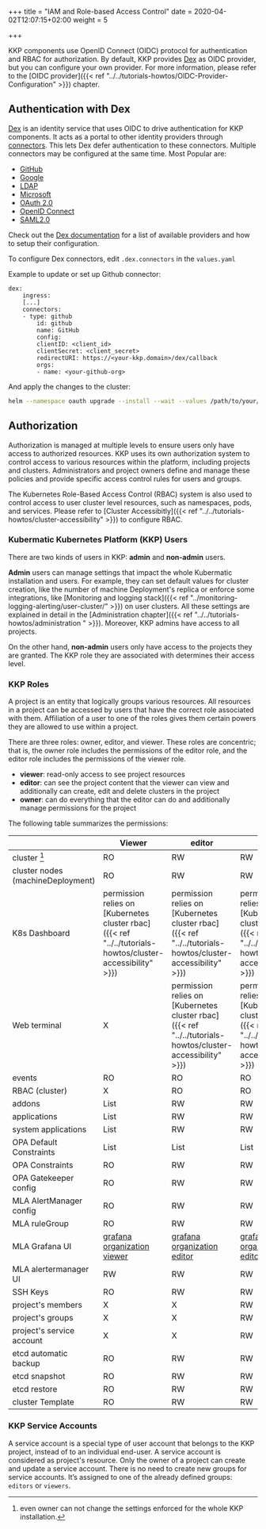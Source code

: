 +++
title = "IAM and Role-based Access Control"
date = 2020-04-02T12:07:15+02:00
weight = 5

+++

KKP components use OpenID Connect (OIDC) protocol for authentication and RBAC for authorization.
By default, KKP provides [Dex](#authentication-with-dex) as OIDC provider, but you can configure your own provider. For more information,
please refer to the [OIDC provider]({{< ref "../../tutorials-howtos/OIDC-Provider-Configuration" >}}) chapter.

## Authentication with Dex
[Dex](https://dexidp.io/) is an identity service that uses OIDC to drive authentication for KKP components. It acts as a
portal to other identity providers through [connectors](https://dexidp.io/docs/connectors/). This lets Dex defer
authentication to these connectors. Multiple connectors may be configured at the same time. Most Popular are:
* [GitHub](https://dexidp.io/docs/connectors/github/)
* [Google](https://dexidp.io/docs/connectors/google/)
* [LDAP](https://dexidp.io/docs/connectors/ldap/)
* [Microsoft](https://dexidp.io/docs/connectors/microsoft/)
* [OAuth 2.0](https://dexidp.io/docs/connectors/oauth/)
* [OpenID Connect](https://dexidp.io/docs/connectors/oidc/)
* [SAML2.0](https://dexidp.io/docs/connectors/saml/)

Check out the [Dex documentation](https://dexidp.io/docs/connectors/) for a list of available providers and how to setup their configuration.

To configure Dex connectors, edit `.dex.connectors` in the `values.yaml`

Example to update or set up Github connector:
```
dex:
    ingress:
    [...]
    connectors:
    - type: github
        id: github
        name: GitHub
        config:
        clientID: <client_id>
        clientSecret: <client_secret>
        redirectURI: https://<your-kkp.domain>/dex/callback
        orgs:
        - name: <your-github-org>
```

And apply the changes to the cluster:

```bash
helm --namespace oauth upgrade --install --wait --values /path/to/your/helm-values.yaml oauth charts/oauth/
```

## Authorization
Authorization is managed at multiple levels to ensure users only have access to authorized resources. KKP uses its own
authorization system to control access to various resources within the platform, including projects and clusters.
Administrators and project owners define and manage these policies and provide specific access control rules for users
and groups.


The Kubernetes Role-Based Access Control (RBAC) system is also used to control access to user cluster level resources,
such as namespaces, pods, and services. Please refer to [Cluster Accessibitly]({{< ref "../../tutorials-howtos/cluster-accessibility" >}})
to configure RBAC.

### Kubermatic Kubernetes Platform (KKP) Users
There are two kinds of users in KKP: **admin** and **non-admin** users.

**Admin** users can manage settings that impact the whole Kubermatic installation and users. For example, they can set default
values for cluster creation, like the number of machine Deployment's replica or enforce some integrations, like
[Monitoring and logging stack]({{< ref "../monitoring-logging-alerting/user-cluster/" >}}) on user clusters. All these settings are explained in detail in the [Administration chapter]({{< ref "../../tutorials-howtos/administration " >}}).
Moreover, KKP admins have access to all projects.

On the other hand, **non-admin** users only have access to the projects they are granted. The KKP role they are associated with
determines their access level.

### KKP Roles

A project is an entity that logically groups various resources. All resources in a project can be accessed by users that have the correct role associated with them.
Affiliation of a user to one of the roles gives them certain powers they are allowed to use within a project.

There are three roles: owner, editor, and viewer. These roles are concentric; that is, the owner role includes the permissions
of the editor role, and the editor role includes the permissions of the viewer role.

- **viewer**: read-only access to see project resources
- **editor**: can see the project content that the viewer can view and additionally can create, edit and delete clusters in the project
- **owner**: can do everything that the editor can do and additionally manage permissions for the project

The following table summarizes the permissions:

|                                   | Viewer                                                                                                                          | editor                                                                                                                          | Owner                                                                                                                            |
|-----------------------------------|---------------------------------------------------------------------------------------------------------------------------------|---------------------------------------------------------------------------------------------------------------------------------|----------------------------------------------------------------------------------------------------------------------------------|
| cluster [^1]                      | RO                                                                                                                              | RW                                                                                                                              | RW                                                                                                                               |
| cluster nodes (machineDeployment) | RO                                                                                                                              | RW                                                                                                                              | RW                                                                                                                               |
| K8s Dashboard                     | permission relies on [Kubernetes cluster rbac]({{< ref "../../tutorials-howtos/cluster-accessibility" >}})                      | permission relies on [Kubernetes cluster rbac]({{< ref "../../tutorials-howtos/cluster-accessibility" >}})                      | permission relies on [Kubernetes cluster rbac]({{< ref "../../tutorials-howtos/cluster-accessibility" >}})                       |
| Web terminal                      | X                                                                                                                               | permission relies on [Kubernetes cluster rbac]({{< ref "../../tutorials-howtos/cluster-accessibility" >}})                      | permission relies on [Kubernetes cluster rbac]({{< ref "../../tutorials-howtos/cluster-accessibility" >}})                       |
| events                            | RO                                                                                                                              | RO                                                                                                                              | RO                                                                                                                               |
| RBAC (cluster)                    | X                                                                                                                               | RO                                                                                                                              | RO                                                                                                                               |
| addons                            | List                                                                                                                            | RW                                                                                                                              | RW                                                                                                                               |
| applications                      | List                                                                                                                            | RW                                                                                                                              | RW                                                                                                                               |
| system applications               | List                                                                                                                            | RW                                                                                                                              | RW                                                                                                                               |
| OPA Default Constraints           | List                                                                                                                            | List                                                                                                                            | List                                                                                                                             |
| OPA Constraints                   | RO                                                                                                                              | RW                                                                                                                              | RW                                                                                                                               |
| OPA Gatekeeper config             | RO                                                                                                                              | RW                                                                                                                              | RW                                                                                                                               |
| MLA AlertManager config           | RO                                                                                                                              | RW                                                                                                                              | RW                                                                                                                               |
| MLA ruleGroup                     | RO                                                                                                                              | RW                                                                                                                              | RW                                                                                                                               |
| MLA Grafana  UI                   | [grafana organization viewer](https://grafana.com/docs/grafana/latest/administration/roles-and-permissions/#organization-roles) | [grafana organization editor](https://grafana.com/docs/grafana/latest/administration/roles-and-permissions/#organization-roles) | [grafana organization editor](https://grafana.com/docs/grafana/latest/administration/roles-and-permissions/#organization-roles)  |
| MLA alertermanager UI             | RW                                                                                                                              | RW                                                                                                                              | RW                                                                                                                               |
| SSH Keys                          | RO                                                                                                                              | RW                                                                                                                              | RW                                                                                                                               |
| project's members                 | X                                                                                                                               | X                                                                                                                               | RW                                                                                                                               |
| project's groups                  | X                                                                                                                               | X                                                                                                                               | RW                                                                                                                               |
| project's service account         | X                                                                                                                               | X                                                                                                                               | RW                                                                                                                               |
| etcd automatic backup             | RO                                                                                                                              | RW                                                                                                                              | RW                                                                                                                               |
| etcd snapshot                     | RO                                                                                                                              | RW                                                                                                                              | RW                                                                                                                               |
| etcd  restore                     | RO                                                                                                                              | RW                                                                                                                              | RW                                                                                                                               |
| cluster Template                  | RO                                                                                                                              | RW                                                                                                                              | RW                                                                                                                               |

[^1]: even owner can not change the settings enforced for the whole KKP installation.

### KKP Service Accounts

A service account is a special type of user account that belongs to the KKP project, instead of to an individual
end-user. A service account is considered as project's resource. Only the owner of a project can create and update a
service account. There is no need to create new groups for service accounts. It’s assigned to one of the already defined
groups: `editors` or `viewers`.
